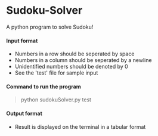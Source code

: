 # Sudoku-Solver
A python program to solve Sudoku!

#### Input format
- Numbers in a row should be seperated by space
- Numbers in a column should be seperated by a newline 
- Unidentified numbers should be denoted by 0
- See the 'test' file for sample input
  
#### Command to run the program
> python sudokuSolver.py test

#### Output format
- Result is displayed on the terminal in a tabular format
